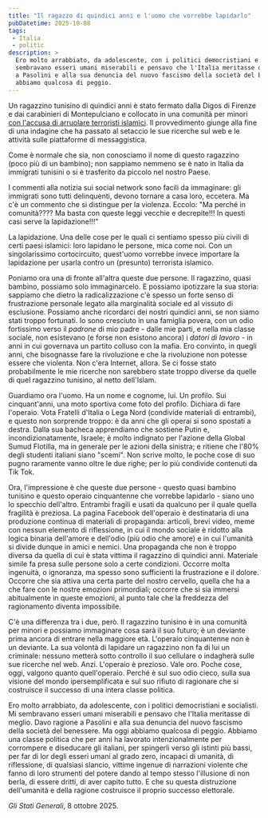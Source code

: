 ```yaml
---
title: "Il ragazzo di quindici anni e l'uomo che vorrebbe lapidarlo"
pubDatetime: 2025-10-08
tags:
 - Italia
 - politic
description: >
  Ero molto arrabbiato, da adolescente, con i politici democristiani e socialisti. Mi 
  sembravano esseri umani miserabili e pensavo che l'Italia meritasse di meglio. Davo ragione 
  a Pasolini e alla sua denuncia del nuovo fascismo della società del benessere. Ma oggi 
  abbiamo qualcosa di peggio. 
---
```



Un ragazzino tunisino di quindici anni è stato fermato dalla Digos di Firenze e dai carabinieri di Montepulciano e collocato in una comunità per minori [con l'accusa di arruolare terroristi islamici](https://www.poliziadistato.it/articolo/1668e5211c5ebcf263736593). Il provvedimento giunge alla fine di una indagine che ha passato al setaccio le sue ricerche sul web e le attività sulle piattaforme di messaggistica.

Come è normale che sia, non conosciamo il nome di questo ragazzino (poco più di un bambino); non sappiamo nemmeno se è nato in Italia da immigrati tunisini o si è trasferito da piccolo nel nostro Paese. 

I commenti alla notizia sui social network sono facili da immaginare: gli immigrati sono tutti delinquenti, devono tornare a casa loro, eccetera. Ma c'è un commento che si distingue per la violenza. Eccolo: "Ma perché in comunità???? Ma basta con queste leggi vecchie e decrepite!!! In questi casi serve la lapidazione!!!"

La lapidazione. Una delle cose per le quali ci sentiamo spesso più civili di certi paesi islamici: loro lapidano le persone, mica come noi. Con un singolarissimo cortocircuito, quest'uomo vorrebbe invece importare la lapidazione per usarla contro un (presunto) terrorista islamico.

Poniamo ora una di fronte all'altra queste due persone. Il ragazzino, quasi bambino, possiamo solo immaginarcelo. E possiamo ipotizzare la sua storia: sappiamo che dietro la radicalizzazione c'è spesso un forte senso di frustrazione personale legato alla marginalità sociale ed al vissuto di esclusione. Possiamo anche ricordarci dei nostri quindici anni, se non siamo stati troppo fortunati. Io sono cresciuto in una famiglia povera, con un odio fortissimo verso il *padrone* di mio padre - dalle mie parti, e nella mia classe sociale, non esistevano (e forse non esistono ancora) i *datori di lavoro* - in anni in cui governava un partito colluso con la mafia. Ero convinto, in quegli anni, che bisognasse fare la rivoluzione e che la rivoluzione non potesse essere che violenta. Non c'era Internet, allora. Se ci fosse stato probabilmente le mie ricerche non sarebbero state troppo diverse da quelle di quel ragazzino tunisino, al netto dell'Islam.

Guardiamo ora l'uomo. Ha un nome e cognome, lui. Un profilo. Sui cinquant'anni, una moto sportiva come foto del profilo. Dichiara di fare l'operaio. Vota Fratelli d'Italia o Lega Nord (condivide materiali di entrambi), e questo non sorprende troppo: è da anni che gli operai si sono spostati a destra. Dalla sua bacheca apprendiamo che sostiene Putin e, incondizionatamente, Israele; è molto indignato per l'azione della Global Sumud Flotilla, ma in generale per le azioni della sinistra; e ritiene che l'80% degli studenti italiani siano "scemi". Non scrive molto, le poche cose di suo pugno raramente vanno oltre le due righe; per lo più condivide contenuti da Tik Tok.

Ora, l'impressione è che queste due persone - questo quasi bambino tunisino e questo operaio cinquantenne che vorrebbe lapidarlo - siano uno lo specchio dell'altro. Entrambi fragili e usati da qualcuno per il quale quella fragilità è preziosa. La pagina Facebook dell'operaio è destinataria di una produzione continua di materiali di propaganda: articoli, brevi video, meme con nessun elemento di riflessione, in cui il mondo sociale è ridotto alla logica binaria dell'amore e dell'odio (più odio che amore) e in cui l'umanità si divide dunque in amici e nemici. Una propaganda che non è troppo diversa da quella di cui è stata vittima il ragazzino di quindici anni. Materiale simile fa presa sulle persone solo a certe condizioni. Occorre molta ingenuità, o ignoranza, ma spesso sono sufficienti la frustrazione e il dolore. Occorre che sia attiva una certa parte del nostro cervello, quella che ha a che fare con le nostre emozioni primordiali; occorre che si sia immersi abitualmente in queste emozioni, al punto tale che la freddezza del ragionamento diventa impossibile.

C'è una differenza tra i due, però. Il ragazzino tunisino è in una comunità per minori e possiamo immaginare cosa sarà il suo futuro; è un deviante prima ancora di entrare nella maggiore età. L'operaio cinquantenne non è un deviante. La sua volontà di lapidare un ragazzino non fa di lui un criminale: nessuno metterà sotto controllo il suo cellulare o indagherà sulle sue ricerche nel web. Anzi. L'operaio è prezioso. Vale oro. Poche cose, oggi, valgono quanto quell'operaio. Perché è sul suo odio cieco, sulla sua visione del mondo ipersemplificata e sul suo rifiuto di ragionare che si costruisce il successo di una intera classe politica. 

Ero molto arrabbiato, da adolescente, con i politici democristiani e socialisti. Mi sembravano esseri umani miserabili e pensavo che l'Italia meritasse di meglio. Davo ragione a Pasolini e alla sua denuncia del nuovo fascismo della società del benessere. Ma oggi abbiamo qualcosa di peggio. Abbiamo una classe politica che per anni ha lavorato intenzionalmente per corrompere e diseducare gli italiani, per spingerli verso gli istinti più bassi, per far di lor degli esseri umani al grado zero, incapaci di umanità, di riflessione, di qualsiasi slancio, vittime ingenue di narrazioni violente che fanno di loro strumenti del potere dando al tempo stesso l'illusione di non berla, di essere dritti, di aver capito tutto. E che su questa distruzione dell'umanità e della ragione costruisce il proprio successo elettorale.

*Gli Stati Generali*, 8 ottobre 2025.














